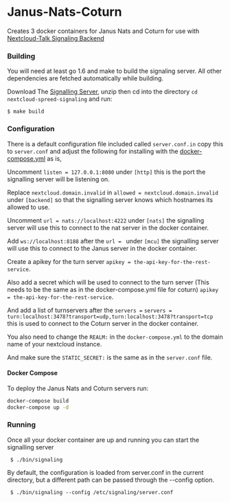 # Janus-Nats-Coturn
Creates 3 docker containers for Janus Nats and Coturn for use with [Nextcloud-Talk Signaling Backend](https://github.com/strukturag/nextcloud-spreed-signaling)
### Building

You will need at least go 1.6 and make to build the signaling server. All other dependencies are fetched automatically while building.

Download The [Signalling Server](https://github.com/strukturag/nextcloud-spreed-signaling), unzip then cd into the directory ``cd nextcloud-spreed-signaling`` and run:

    $ make build

### Configuration

There is a default configuration file included called `server.conf.in` copy this to `server.conf` and adjust the following for installing with the [docker-compose.yml](docker-compose.yml) as is,

Uncomment ```listen = 127.0.0.1:8080``` under `[http]` this is the port the signalling server will be listening on.

Replace `nextcloud.domain.invalid` in `allowed = nextcloud.domain.invalid` under `[backend]` so that the signalling server knows which hostnames its allowed to use.

Uncomment ```url = nats://localhost:4222``` under `[nats]` the signalling server will use this to connect to the nat server in the docker container.

Add `ws://localhost:8188` after the `url = ` under `[mcu]` the signalling server will use this to connect to the Janus server in the docker container.

Create a apikey for the turn server `apikey = the-api-key-for-the-rest-service`.

Also add a secret which will be used to connect to the turn server (This needs to be the same as in the docker-compose.yml file for coturn) `apikey = the-api-key-for-the-rest-service`.

And add a list of turnservers after the `servers =` ```servers = turn:localhost:3478?transport=udp,turn:localhost:3478?transport=tcp``` this is used to connect to the Coturn server in the docker container.

You also need to change the `REALM:` in the `docker-compose.yml` to the domain name of your nextcloud instance.

And make sure the `STATIC_SECRET:` is the same as in the `server.conf` file.

#### Docker Compose

To deploy the Janus Nats and Coturn servers run:

```bash
docker-compose build
docker-compose up -d
```

### Running

Once all your docker container are up and running you can start the signalling server

     $ ./bin/signaling
     
By default, the configuration is loaded from server.conf in the current directory, but a different path can be passed through the --config option.

     $ ./bin/signaling --config /etc/signaling/server.conf
